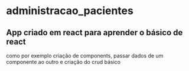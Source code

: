 # administracao_pacientes

## App criado em react para aprender o básico de react

como por exemplo criação de components,
passar dados de um componente ao outro
e criação do crud básico

